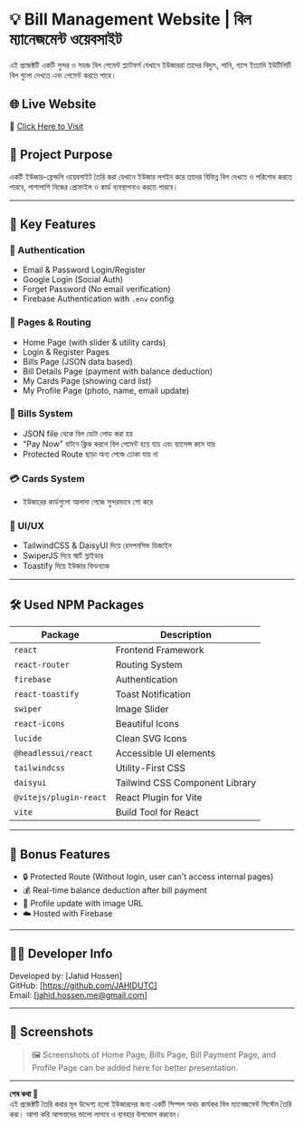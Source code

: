 # 💡 Bill Management Website | বিল ম্যানেজমেন্ট ওয়েবসাইট

এই প্রজেক্টটি একটি সুন্দর ও সহজ বিল পেমেন্ট প্ল্যাটফর্ম যেখানে ইউজাররা তাদের বিদ্যুৎ, পানি, গ্যাস ইত্যাদি ইউটিলিটি বিল গুলো দেখতে এবং পেমেন্ট করতে পারে।

## 🌐 Live Website
🔗 [Click Here to Visit](https://bill-management-system-1b076.web.app/)

## 🎯 Project Purpose
একটি ইউজার-ফ্রেন্ডলি ওয়েবসাইট তৈরি করা যেখানে ইউজার লগইন করে তাদের বিভিন্ন বিল দেখতে ও পরিশোধ করতে পারবে, পাশাপাশি নিজের প্রোফাইল ও কার্ড ব্যবস্থাপনাও করতে পারবে।

---

## 🚀 Key Features

### 🔐 Authentication
- Email & Password Login/Register
- Google Login (Social Auth)
- Forget Password (No email verification)
- Firebase Authentication with `.env` config

### 📄 Pages & Routing
- Home Page (with slider & utility cards)
- Login & Register Pages
- Bills Page (JSON data based)
- Bill Details Page (payment with balance deduction)
- My Cards Page (showing card list)
- My Profile Page (photo, name, email update)

### 🧾 Bills System
- JSON file থেকে বিল ডেটা লোড করা হয়
- “Pay Now” বাটনে ক্লিক করলে বিল পেমেন্ট হয়ে যায় এবং ব্যালেন্স কমে যায়
- Protected Route ছাড়া অন্য পেজে ঢোকা যায় না

### 💳 Cards System
- ইউজারের কার্ডগুলো আলাদা পেজে সুন্দরভাবে শো করে

### 🎨 UI/UX
- TailwindCSS & DaisyUI দিয়ে রেসপনসিভ ডিজাইন
- SwiperJS দিয়ে স্মার্ট স্লাইডার
- Toastify দিয়ে ইউজার ফিডব্যাক

---

## 🛠️ Used NPM Packages

| Package | Description |
|--------|-------------|
| `react` | Frontend Framework |
| `react-router` | Routing System |
| `firebase` | Authentication |
| `react-toastify` | Toast Notification |
| `swiper` | Image Slider |
| `react-icons` | Beautiful Icons |
| `lucide` | Clean SVG Icons |
| `@headlessui/react` | Accessible UI elements |
| `tailwindcss` | Utility-First CSS |
| `daisyui` | Tailwind CSS Component Library |
| `@vitejs/plugin-react` | React Plugin for Vite |
| `vite` | Build Tool for React |

---

## 🧪 Bonus Features
- 🔒 Protected Route (Without login, user can't access internal pages)
- 💰 Real-time balance deduction after bill payment
- 📸 Profile update with image URL
- ☁️ Hosted with Firebase

---

## 👨‍💻 Developer Info

Developed by: [Jahid Hossen]  
GitHub: [https://github.com/JAHIDUTC]  
Email: [jahid.hossen.me@gmail.com]

---

## 📸 Screenshots

> 🖼️ Screenshots of Home Page, Bills Page, Bill Payment Page, and Profile Page can be added here for better presentation.

---

**শেষ কথা 🥰**  
এই প্রজেক্টটি তৈরি করার মূল উদ্দেশ্য হলো ইউজারদের জন্য একটি সিম্পল অথচ কার্যকর বিল ম্যানেজমেন্ট সিস্টেম তৈরি করা। আশা করি আপনাদের ভালো লাগবে ও ব্যবহার উপভোগ করবেন।

